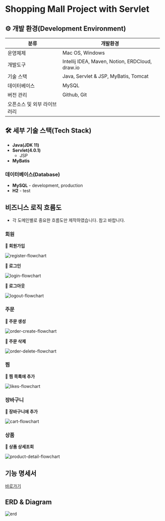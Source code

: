 # Shopping Mall Project with Servlet

## ⚙️ 개발 환경(Development Environment)

| 분류              | 개발환경                                            | 
|-----------------|-------------------------------------------------|
| 운영체제            | Mac OS, Windows                                 |
| 개발도구            | Intellij IDEA, Maven, Notion, ERDCloud, draw.io |
| 기술 스택           | Java, Servlet & JSP, MyBatis, Tomcat            |
| 데이터베이스          | MySQL                                           |
| 버전 관리           | Github, Git                                     |
| 오픈소스 및 외부 라이브러리 |                                                 |

## 🛠 세부 기술 스택(Tech Stack)

- **Java(JDK 11)**
- **Servlet(4.0.1)**
    - JSP
- **MyBatis**

### 데이터베이스(Database)

- **MySQL** - development, production
- **H2** - test

## 비즈니스 로직 흐름도

- 각 도메인별로 중요한 흐름도만 제작하였습니다. 참고 바랍니다.

### 회원

**📌 회원가입**

![register-flowchart](./assets/images/register-flowchart.png)

**📌 로그인**

![login-flowchart](./assets/images/login-flowchart.png)

**📌 로그아웃**

![logout-flowchart](./assets/images/logout-flowchart.png)

### 주문

**📌 주문 생성**

![order-create-flowchart](./assets/images/order-create-flowchart.png)

**📌 주문 삭제**

![order-delete-flowchart](./assets/images/order-delete-flowchart.png)

### 찜

**📌 찜 목록에 추가**

![likes-flowchart](./assets/images/likes-flowchart.png)

### 장바구니

**📌 장바구니에 추가**

![cart-flowchart](./assets/images/cart-flowchart.png)

### 상품

**📌 상품 상세조회**

![product-detail-flowchart](./assets/images/product-detail-flowchart.png)


## 기능 명세서

[바로가기](https://www.notion.so/c5cc529cde524a0eacd7433be5466aa4?v=c4f6ef4260724835ba010543be9dbb35&pvs=4)

## ERD & Diagram

![erd](https://github.com/lotte-bit-1/shopping-mall-servlet-jsp/assets/55802893/62108f79-504a-4266-ba9a-f1343ff669e5)
